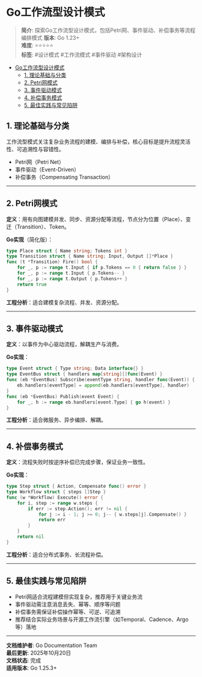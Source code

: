 ﻿# Go工作流型设计模式

> **简介**: 探索Go工作流型设计模式，包括Petri网、事件驱动、补偿事务等流程编排模式
> **版本**: Go 1.23+  
> **难度**: ⭐⭐⭐⭐⭐  
> **标签**: #设计模式 #工作流模式 #事件驱动 #架构设计

<!-- TOC START -->
- [Go工作流型设计模式](#go工作流型设计模式)
  - [1. 理论基础与分类](#1-理论基础与分类)
  - [2. Petri网模式](#2-petri网模式)
  - [3. 事件驱动模式](#3-事件驱动模式)
  - [4. 补偿事务模式](#4-补偿事务模式)
  - [5. 最佳实践与常见陷阱](#5-最佳实践与常见陷阱)
<!-- TOC END -->

## 1. 理论基础与分类

工作流型模式关注复杂业务流程的建模、编排与补偿，核心目标是提升流程灵活性、可追溯性与容错性。

- Petri网（Petri Net）
- 事件驱动（Event-Driven）
- 补偿事务（Compensating Transaction）

---

## 2. Petri网模式

**定义**：用有向图建模并发、同步、资源分配等流程，节点分为位置（Place）、变迁（Transition）、Token。

**Go实现**（简化版）：

```go
type Place struct { Name string; Tokens int }
type Transition struct { Name string; Input, Output []*Place }
func (t *Transition) Fire() bool {
    for _, p := range t.Input { if p.Tokens == 0 { return false } }
    for _, p := range t.Input { p.Tokens-- }
    for _, p := range t.Output { p.Tokens++ }
    return true
}

```

**工程分析**：适合建模复杂流程、并发、资源分配。

---

## 3. 事件驱动模式

**定义**：以事件为中心驱动流程，解耦生产与消费。

**Go实现**：

```go
type Event struct { Type string; Data interface{} }
type EventBus struct { handlers map[string][]func(Event) }
func (eb *EventBus) Subscribe(eventType string, handler func(Event)) {
    eb.handlers[eventType] = append(eb.handlers[eventType], handler)
}
func (eb *EventBus) Publish(event Event) {
    for _, h := range eb.handlers[event.Type] { go h(event) }
}

```

**工程分析**：适合微服务、异步编排、解耦。

---

## 4. 补偿事务模式

**定义**：流程失败时按逆序补偿已完成步骤，保证业务一致性。

**Go实现**：

```go
type Step struct { Action, Compensate func() error }
type Workflow struct { steps []Step }
func (w *Workflow) Execute() error {
    for i, step := range w.steps {
        if err := step.Action(); err != nil {
            for j := i - 1; j >= 0; j-- { w.steps[j].Compensate() }
            return err
        }
    }
    return nil
}

```

**工程分析**：适合分布式事务、长流程补偿。

---

## 5. 最佳实践与常见陷阱

- Petri网适合流程建模但实现复杂，推荐用于关键业务流
- 事件驱动需注意消息丢失、幂等、顺序等问题
- 补偿事务需保证补偿操作幂等、可逆、可追溯
- 推荐结合实际业务场景与开源工作流引擎（如Temporal、Cadence、Argo等）落地

---

**文档维护者**: Go Documentation Team  
**最后更新**: 2025年10月20日  
**文档状态**: 完成  
**适用版本**: Go 1.25.3+
